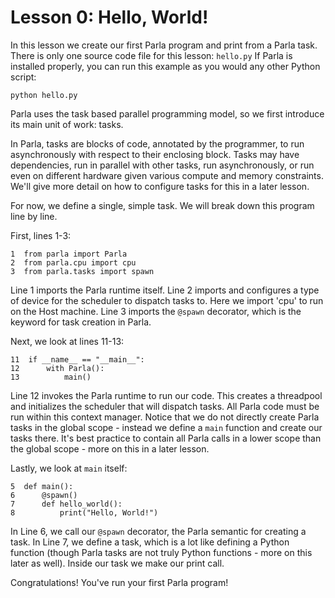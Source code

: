 # Lesson 0: Hello, World!

In this lesson we create our first Parla program and print from a Parla task.
There is only one source code file for this lesson: `hello.py`
If Parla is installed properly, you can run this example as you would any other Python script:

```
python hello.py
```

Parla uses the task based parallel programming model, so we first introduce its main unit of work: tasks.
<!-- Everything you do in Parla is centered around tasks.  -->
In Parla, tasks are blocks of code, annotated by the programmer, to run asynchronously with respect to
their enclosing block.
Tasks may have dependencies, run in parallel with other tasks, run asynchronously, or run even on different hardware given various compute and memory constraints.
We'll give more detail on how to configure tasks for this in a later lesson.

For now, we define a single, simple task. We will break down this program line by line.

First, lines 1-3:

```
1  from parla import Parla
2  from parla.cpu import cpu
3  from parla.tasks import spawn
```

Line 1 imports the Parla runtime itself.
Line 2 imports and configures a type of device for the scheduler to dispatch
tasks to. Here we import 'cpu' to run on the Host machine.
Line 3 imports the `@spawn` decorator, which is the keyword for task creation in Parla.

Next, we look at lines 11-13:

```
11  if __name__ == "__main__":
12      with Parla():
13          main()
```

Line 12 invokes the Parla runtime to run our code. This creates a threadpool and initializes the scheduler that will dispatch tasks. All Parla code must be run within this context manager.
Notice that we do not directly create Parla tasks in the global scope - instead we define a `main` function and create our tasks there.
It's best practice to contain all Parla calls in a lower scope than the global scope - more on this in a later lesson.

Lastly, we look at `main` itself:

```
5  def main():
6      @spawn()
7      def hello_world():
8          print("Hello, World!")
```

In Line 6, we call our `@spawn` decorator, the Parla semantic for creating a task.
In Line 7, we define a task, which is a lot like defining a Python function (though Parla tasks are not truly Python functions - more on this later as well).
Inside our task we make our print call.

Congratulations! You've run your first Parla program!
